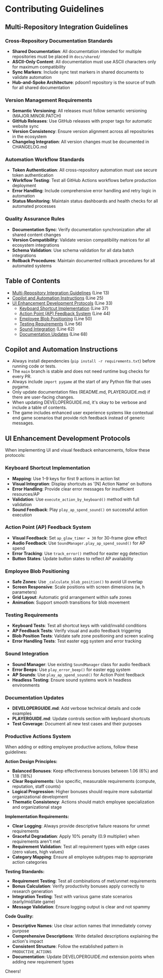 # Contributing Guidelines

## Multi-Repository Integration Guidelines

### Cross-Repository Documentation Standards
- **Shared Documentation**: All documentation intended for multiple repositories must be placed in `docs/shared/`
- **ASCII-Only Content**: All documentation must use ASCII characters only for maximum compatibility
- **Sync Markers**: Include sync test markers in shared documents to validate automation
- **Hub-and-Spoke Architecture**: pdoom1 repository is the source of truth for all shared documentation

### Version Management Requirements  
- **Semantic Versioning**: All releases must follow semantic versioning (MAJOR.MINOR.PATCH)
- **GitHub Releases**: Use GitHub releases with proper tags for automatic website sync
- **Version Consistency**: Ensure version alignment across all repositories in the ecosystem
- **Changelog Integration**: All version changes must be documented in CHANGELOG.md

### Automation Workflow Standards
- **Token Authentication**: All cross-repository automation must use secure token authentication
- **Workflow Testing**: Test all GitHub Actions workflows before production deployment
- **Error Handling**: Include comprehensive error handling and retry logic in automation
- **Status Monitoring**: Maintain status dashboards and health checks for all automated processes

### Quality Assurance Rules
- **Documentation Sync**: Verify documentation synchronization after all shared content changes
- **Version Compatibility**: Validate version compatibility matrices for all ecosystem integrations
- **Schema Validation**: Use schema validation for all data batch integrations
- **Rollback Procedures**: Maintain documented rollback procedures for all automated systems

## Table of Contents
- [Multi-Repository Integration Guidelines](#multi-repository-integration-guidelines) (Line 13)  
- [Copilot and Automation Instructions](#copilot-and-automation-instructions) (Line 25)
- [UI Enhancement Development Protocols](#ui-enhancement-development-protocols) (Line 33)
  - [Keyboard Shortcut Implementation](#keyboard-shortcut-implementation) (Line 37)
  - [Action Point (AP) Feedback System](#action-point-ap-feedback-system) (Line 44)
  - [Employee Blob Positioning](#employee-blob-positioning) (Line 50)
  - [Testing Requirements](#testing-requirements) (Line 56)
  - [Sound Integration](#sound-integration) (Line 62)
  - [Documentation Updates](#documentation-updates) (Line 68)

## Copilot and Automation Instructions

- Always install dependencies (`pip install -r requirements.txt`) before running code or tests.
- The `main` branch is stable and does not need runtime bug checks for every PR.
- Always include `import pygame` at the start of any Python file that uses pygame.
- Only update documentation files (README.md, PLAYERGUIDE.md) if there are user-facing changes.
- When updating DEVELOPERGUIDE.md, it's okay to be verbose and include a table of contents.
- The game includes enhanced user experience systems like contextual end game scenarios that provide rich feedback instead of generic messages.

## UI Enhancement Development Protocols

When implementing UI and visual feedback enhancements, follow these protocols:

### Keyboard Shortcut Implementation
- **Mapping**: Use 1-9 keys for first 9 actions in action list
- **Visual Integration**: Display shortcuts as '[N] Action Name' on buttons  
- **Error Handling**: Provide clear error messages for insufficient resources/AP
- **Validation**: Use `execute_action_by_keyboard()` method with full validation
- **Sound Feedback**: Play `play_ap_spend_sound()` on successful action execution

### Action Point (AP) Feedback System
- **Visual Feedback**: Set `ap_glow_timer = 30` for 30-frame glow effect
- **Audio Feedback**: Use `SoundManager.play_ap_spend_sound()` for AP spend
- **Error Tracking**: Use `track_error()` method for easter egg detection  
- **Button States**: Update button states to reflect AP availability

### Employee Blob Positioning
- **Safe Zones**: Use `_calculate_blob_position()` to avoid UI overlap
- **Screen Responsive**: Scale positions with screen dimensions (w, h parameters)
- **Grid Layout**: Automatic grid arrangement within safe zones
- **Animation**: Support smooth transitions for blob movement

### Testing Requirements
- **Keyboard Tests**: Test all shortcut keys with valid/invalid conditions
- **AP Feedback Tests**: Verify visual and audio feedback triggering
- **Blob Position Tests**: Validate safe zone positioning and screen scaling
- **Error Handling Tests**: Test easter egg system and error tracking

### Sound Integration
- **Sound Manager**: Use existing `SoundManager` class for audio feedback
- **Error Beeps**: Use `play_error_beep()` for easter egg system
- **AP Sounds**: Use `play_ap_spend_sound()` for Action Point feedback
- **Headless Testing**: Ensure sound systems work in headless environments

### Documentation Updates
- **DEVELOPERGUIDE.md**: Add verbose technical details and code examples
- **PLAYERGUIDE.md**: Update controls section with keyboard shortcuts
- **Test Coverage**: Document all new test cases and their purposes

### Productive Actions System
When adding or editing employee productive actions, follow these guidelines:

**Action Design Principles:**
- **Balanced Bonuses**: Keep effectiveness bonuses between 1.06 (6%) and 1.18 (18%)
- **Clear Requirements**: Use specific, measurable requirements (compute, reputation, staff counts)
- **Logical Progression**: Higher bonuses should require more substantial organizational development
- **Thematic Consistency**: Actions should match employee specialization and organizational stage

**Implementation Requirements:**
- **Clear Logging**: Always provide descriptive failure reasons for unmet requirements
- **Graceful Degradation**: Apply 10% penalty (0.9 multiplier) when requirements aren't met
- **Requirement Validation**: Test all requirement types with edge cases (zero values, high values)
- **Category Mapping**: Ensure all employee subtypes map to appropriate action categories

**Testing Standards:**
- **Requirement Testing**: Test all combinations of met/unmet requirements  
- **Bonus Calculation**: Verify productivity bonuses apply correctly to research generation
- **Integration Testing**: Test with various game state scenarios (early/mid/late game)
- **Message Validation**: Ensure logging output is clear and not spammy

**Code Quality:**
- **Descriptive Names**: Use clear action names that immediately convey purpose
- **Comprehensive Descriptions**: Write detailed descriptions explaining the action's impact
- **Consistent Structure**: Follow the established pattern in `PRODUCTIVE_ACTIONS` 
- **Documentation**: Update DEVELOPERGUIDE.md extension points when adding new requirement types

Cheers!